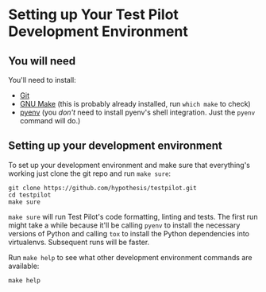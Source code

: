 Setting up Your Test Pilot Development Environment
==================================================

You will need
-------------

You'll need to install:

* [Git](https://git-scm.com/)
* [GNU Make](https://www.gnu.org/software/make/)
  (this is probably already installed, run `which make` to check)
* [pyenv](https://github.com/pyenv/pyenv)
  (you *don't* need to install pyenv's shell integration. Just the `pyenv` command will do.)

Setting up your development environment
---------------------------------------

To set up your development environment and make sure that everything's working
just clone the git repo and run `make sure`:

```
git clone https://github.com/hypothesis/testpilot.git
cd testpilot
make sure
```

`make sure` will run Test Pilot's code formatting, linting and tests.
The first run might take a while because it'll be calling `pyenv` to install
the necessary versions of Python and calling `tox` to install the Python
dependencies into virtualenvs. Subsequent runs will be faster.

Run `make help` to see what other development environment commands are available:

```
make help
```
